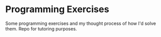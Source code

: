 # Programming Exercises

Some programming exercises and my thought process of how I'd solve them. Repo for tutoring purposes.
